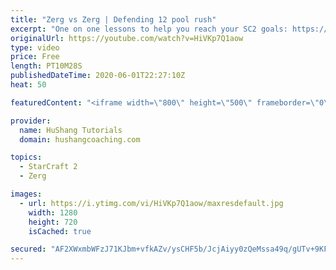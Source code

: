 ```yaml
---
title: "Zerg vs Zerg | Defending 12 pool rush"
excerpt: "One on one lessons to help you reach your SC2 goals: https://www.hushangcoaching.com ------------------------------------------------------------------------------------------------------- In this guide we take a look at how to defend one of the most infamous \"zerg rushes\" in sc2: the 12 pool. This rush"
originalUrl: https://youtube.com/watch?v=HiVKp7Q1aow
type: video
price: Free
length: PT10M28S
publishedDateTime: 2020-06-01T22:27:10Z
heat: 50

featuredContent: "<iframe width=\"800\" height=\"500\" frameborder=\"0\" src=\"https://www.youtube.com/embed/HiVKp7Q1aow\" allow=\"accelerometer; autoplay; encrypted-media; gyroscope; picture-in-picture\" allowfullscreen></iframe>"

provider:
  name: HuShang Tutorials
  domain: hushangcoaching.com

topics:
  - StarCraft 2
  - Zerg

images:
  - url: https://i.ytimg.com/vi/HiVKp7Q1aow/maxresdefault.jpg
    width: 1280
    height: 720
    isCached: true

secured: "AF2XWxmbWFzJ71KJbm+vfkAZv/ysCHF5b/JcjAiyy0zQeMssa49q/gUTv+9KFJIp1XRbm0sqVvTz8mbc6dCSnBwFbQz5cZvOjOwUrg7UvX/KcgnU63AVJsKuDUXiXhhFLZYb2HqjQJ8n+sxc8pcrTLr59qKiP7ERes3w0GNzeUHxGjN/y/3O4Z6ILQ21S739DCSjiaQcAJByEjlND2ttkt6uJM+0ABxsegjAiQmnx+H3UxT/qlZA/qfgiUXuo2R7l75vX83c/cGbwYovp/f2srw8y8zxpJnX1+PxsaFEdaLHW+dp8WCjTzTzgLEAAgPtPnNmpY7MItpKMEmbvMCir+uFgwKRNDqBfqBCti4e6g6ioE0aFK8L5CG7c2A9HNUDt0N2dm/bxxjUhlEV8uQVPwKIE14aowxJOGk8Z9fK1RY=;RliJWS0B3L5tl9t7yMFcbQ=="
---
```


